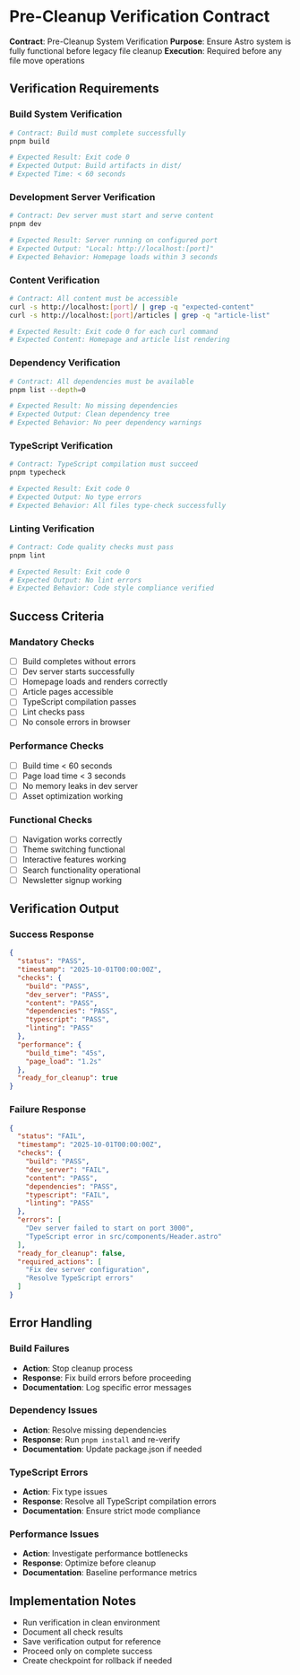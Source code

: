 # Pre-Cleanup Verification Contract

**Contract**: Pre-Cleanup System Verification **Purpose**: Ensure Astro system
is fully functional before legacy file cleanup **Execution**: Required before
any file move operations

## Verification Requirements

### Build System Verification

```bash
# Contract: Build must complete successfully
pnpm build

# Expected Result: Exit code 0
# Expected Output: Build artifacts in dist/
# Expected Time: < 60 seconds
```

### Development Server Verification

```bash
# Contract: Dev server must start and serve content
pnpm dev

# Expected Result: Server running on configured port
# Expected Output: "Local: http://localhost:[port]"
# Expected Behavior: Homepage loads within 3 seconds
```

### Content Verification

```bash
# Contract: All content must be accessible
curl -s http://localhost:[port]/ | grep -q "expected-content"
curl -s http://localhost:[port]/articles | grep -q "article-list"

# Expected Result: Exit code 0 for each curl command
# Expected Content: Homepage and article list rendering
```

### Dependency Verification

```bash
# Contract: All dependencies must be available
pnpm list --depth=0

# Expected Result: No missing dependencies
# Expected Output: Clean dependency tree
# Expected Behavior: No peer dependency warnings
```

### TypeScript Verification

```bash
# Contract: TypeScript compilation must succeed
pnpm typecheck

# Expected Result: Exit code 0
# Expected Output: No type errors
# Expected Behavior: All files type-check successfully
```

### Linting Verification

```bash
# Contract: Code quality checks must pass
pnpm lint

# Expected Result: Exit code 0
# Expected Output: No lint errors
# Expected Behavior: Code style compliance verified
```

## Success Criteria

### Mandatory Checks

- [ ] Build completes without errors
- [ ] Dev server starts successfully
- [ ] Homepage loads and renders correctly
- [ ] Article pages accessible
- [ ] TypeScript compilation passes
- [ ] Lint checks pass
- [ ] No console errors in browser

### Performance Checks

- [ ] Build time < 60 seconds
- [ ] Page load time < 3 seconds
- [ ] No memory leaks in dev server
- [ ] Asset optimization working

### Functional Checks

- [ ] Navigation works correctly
- [ ] Theme switching functional
- [ ] Interactive features working
- [ ] Search functionality operational
- [ ] Newsletter signup working

## Verification Output

### Success Response

```json
{
  "status": "PASS",
  "timestamp": "2025-10-01T00:00:00Z",
  "checks": {
    "build": "PASS",
    "dev_server": "PASS",
    "content": "PASS",
    "dependencies": "PASS",
    "typescript": "PASS",
    "linting": "PASS"
  },
  "performance": {
    "build_time": "45s",
    "page_load": "1.2s"
  },
  "ready_for_cleanup": true
}
```

### Failure Response

```json
{
  "status": "FAIL",
  "timestamp": "2025-10-01T00:00:00Z",
  "checks": {
    "build": "PASS",
    "dev_server": "FAIL",
    "content": "PASS",
    "dependencies": "PASS",
    "typescript": "FAIL",
    "linting": "PASS"
  },
  "errors": [
    "Dev server failed to start on port 3000",
    "TypeScript error in src/components/Header.astro"
  ],
  "ready_for_cleanup": false,
  "required_actions": [
    "Fix dev server configuration",
    "Resolve TypeScript errors"
  ]
}
```

## Error Handling

### Build Failures

- **Action**: Stop cleanup process
- **Response**: Fix build errors before proceeding
- **Documentation**: Log specific error messages

### Dependency Issues

- **Action**: Resolve missing dependencies
- **Response**: Run `pnpm install` and re-verify
- **Documentation**: Update package.json if needed

### TypeScript Errors

- **Action**: Fix type issues
- **Response**: Resolve all TypeScript compilation errors
- **Documentation**: Ensure strict mode compliance

### Performance Issues

- **Action**: Investigate performance bottlenecks
- **Response**: Optimize before cleanup
- **Documentation**: Baseline performance metrics

## Implementation Notes

- Run verification in clean environment
- Document all check results
- Save verification output for reference
- Proceed only on complete success
- Create checkpoint for rollback if needed
